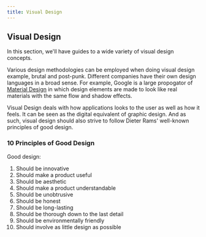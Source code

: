 ```yaml
---
title: Visual Design
---
```

## Visual Design

In this section, we'll have guides to a wide variety of visual design concepts.


Various design methodologies can be employed when doing visual design example, brutal and post-punk. Different companies have their own design languages in a broad sense. For example, Google is a large propogator of [Material Design](https://material.io) in which design elements are made to look like real materials with the same flow and shadow effects.

Visual Design deals with how applications looks to the user as well as how it feels. It can be seen as the digital equivalent of graphic design. And as such, visual design should also strive to follow Dieter Rams' well-known principles of good design.


### 10 Principles of Good Design
Good design:
<ol>
  <li>Should be innovative</li>
  <li>Should make a product useful</li>
  <li>Should be aesthetic</li>
  <li>Should make a product understandable</li>
  <li>Should be unobtrusive</li>
  <li>Should be honest</li>
  <li>Should be long-lasting</li>
  <li>Should be thorough down to the last detail</li>
  <li>Should be environmentally friendly</li>
  <li>Should involve as little design as possible</li>
<ol>

